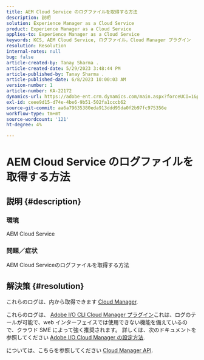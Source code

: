 ```yaml
---
title: AEM Cloud Service のログファイルを取得する方法
description: 説明
solution: Experience Manager as a Cloud Service
product: Experience Manager as a Cloud Service
applies-to: Experience Manager as a Cloud Service
keywords: KCS, AEM Cloud Service, ログファイル，Cloud Manager プラグイン
resolution: Resolution
internal-notes: null
bug: false
article-created-by: Tanay Sharma .
article-created-date: 5/29/2023 3:48:44 PM
article-published-by: Tanay Sharma .
article-published-date: 6/8/2023 10:00:03 AM
version-number: 1
article-number: KA-22172
dynamics-url: https://adobe-ent.crm.dynamics.com/main.aspx?forceUCI=1&pagetype=entityrecord&etn=knowledgearticle&id=7a075947-38fe-ed11-8f6e-6045bd006b3d
exl-id: ceee9d15-d74e-4be6-9b51-502fa1cccb62
source-git-commit: aa6a79635380eda913ddd95da0f2b97fc975356e
workflow-type: tm+mt
source-wordcount: '121'
ht-degree: 4%

---
```


# AEM Cloud Service のログファイルを取得する方法

## 説明 {#description}


### <b>環境</b>

AEM Cloud Service



### <b>問題／症状</b>

AEM Cloud Serviceのログファイルを取得する方法




## 解決策 {#resolution}


これらのログは、内から取得できます [Cloud Manager](https://experienceleague.adobe.com/docs/experience-manager-cloud-service/content/implementing/using-cloud-manager/manage-logs.html?lang=en).

これらのログは、 [Adobe I/O CLI Cloud Manager プラグイン](https://github.com/adobe/aio-cli-plugin-cloudmanager)これは、ログのテールが可能で、web インターフェイスでは使用できない機能を備えているので、クラウド SME によって強く推奨されます。 詳しくは、次のドキュメントを参照してください [Adobe I/O Cloud Manager の設定方法](https://experienceleaguecommunities.adobe.com/t5/adobe-experience-manager/setting-up-adobe-i-o-cli-for-cloud-manager-aem-community-blog/m-p/380156).

については、こちらを参照してください [Cloud Manager API](https://developer.adobe.com/experience-cloud/cloud-manager/reference/api/#operation/getEnvironmentLogs).

